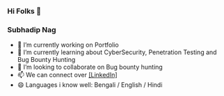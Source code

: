 ### Hi Folks 👋
### Subhadip Nag
- 🔭 I’m currently working on Portfolio
- 🌱 I’m currently learning about CyberSecurity, Penetration Testing and Bug Bounty Hunting
- 👯 I’m looking to collaborate on Bug bounty hunting
- 📫 We can connect over <a href="https://www.linkedin.com/in/subhadip-nag-09/">[LinkedIn]</a>
- 😄 Languages i know well: Bengali / English / Hindi

